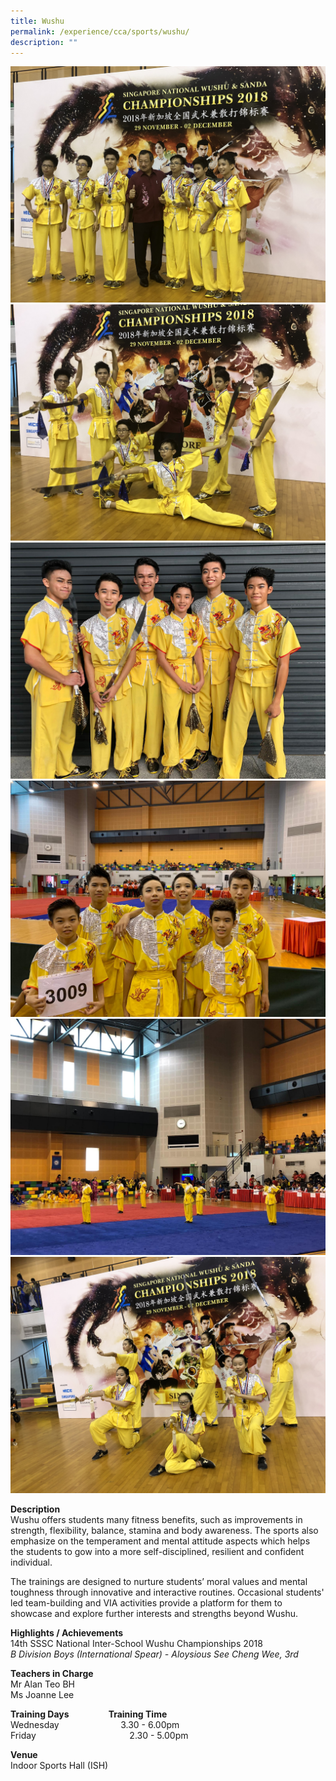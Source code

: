 ```yaml
---
title: Wushu
permalink: /experience/cca/sports/wushu/
description: ""
---
```

![](/images/wushu%204.jpg)
![](/images/wushu%205.jpg)
![](/images/Wushu1.jpg)
![](/images/Wushu2.jpg)
![](/images/Wushu3.jpg)
![](/images/wushu6.jpg)

**Description** <br>
Wushu offers students many fitness benefits, such as improvements in strength, flexibility, balance, stamina and body awareness. The sports also emphasize on the temperament and mental attitude aspects which helps the students to gow into a more self-disciplined, resilient and confident individual.

The trainings are designed to nurture students’ moral values and mental toughness through innovative and interactive routines. Occasional students' led team-building and VIA activities provide a platform for them to showcase and explore further interests and strengths beyond Wushu.

**Highlights / Achievements** <br>
14th SSSC National Inter-School Wushu Championships 2018 <br>
_B Division Boys (International Spear) - Aloysious See Cheng Wee, 3rd_

**Teachers in Charge** <br>
Mr Alan Teo BH <br>
Ms Joanne Lee

**Training Days                   Training Time** <Br>
Wednesday                         3.30 - 6.00pm <br>
Friday                                      2.30 - 5.00pm 

**Venue** <br>
Indoor Sports Hall (ISH)